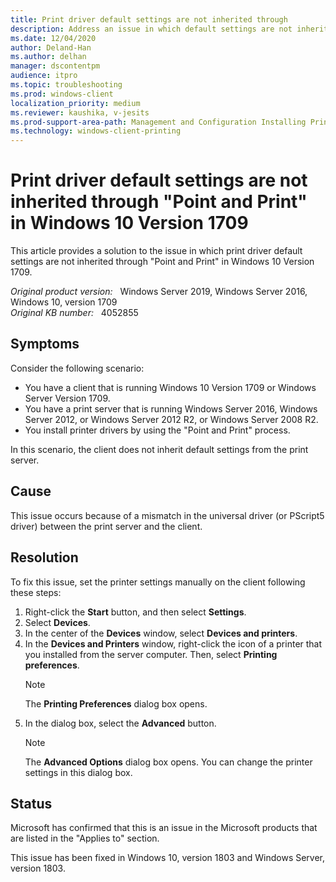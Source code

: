 ```yaml
---
title: Print driver default settings are not inherited through 
description: Address an issue in which default settings are not inherited from a down-level print server to a Windows 10 Version 1709-based client in Point and Print.
ms.date: 12/04/2020
author: Deland-Han
ms.author: delhan 
manager: dscontentpm
audience: itpro
ms.topic: troubleshooting
ms.prod: windows-client
localization_priority: medium
ms.reviewer: kaushika, v-jesits
ms.prod-support-area-path: Management and Configuration Installing Print drivers
ms.technology: windows-client-printing
---
```

# Print driver default settings are not inherited through "Point and Print" in Windows 10 Version 1709

This article provides a solution to the issue in which print driver default settings are not inherited through "Point and Print" in Windows 10 Version 1709.

_Original product version:_ &nbsp; Windows Server 2019, Windows Server 2016, Windows 10, version 1709  
_Original KB number:_ &nbsp; 4052855

## Symptoms

Consider the following scenario:

- You have a client that is running Windows 10 Version 1709 or Windows Server Version 1709.
- You have a print server that is running Windows Server 2016, Windows Server 2012, or Windows Server 2012 R2, or Windows Server 2008 R2.
- You install printer drivers by using the "Point and Print" process.

In this scenario, the client does not inherit default settings from the print server.

## Cause

This issue occurs because of a mismatch in the universal driver (or PScript5 driver) between the print server and the client.

## Resolution

To fix this issue, set the printer settings manually on the client following these steps:

1. Right-click the **Start** button, and then select **Settings**.
2. Select **Devices**.
3. In the center of the **Devices** window, select **Devices and printers**.
4. In the **Devices and Printers**  window, right-click the icon of a printer that you installed from the server computer. Then, select **Printing preferences**.
    > [!Note]
    > The **Printing Preferences** dialog box opens.
5. In the dialog box, select the **Advanced**  button.
    > [!Note]
    > The **Advanced Options** dialog box opens. You can change the printer settings in this dialog box.

## Status

Microsoft has confirmed that this is an issue in the Microsoft products that are listed in the "Applies to" section.

This issue has been fixed in Windows 10, version 1803 and Windows Server, version 1803.
